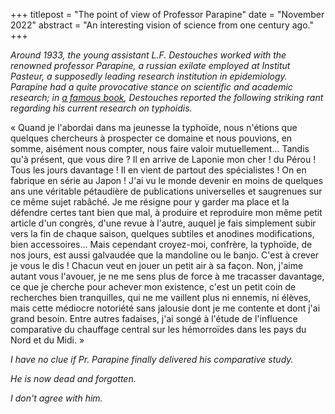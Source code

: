 +++
titlepost = "The point of view of Professor Parapine"
date = "November 2022"
abstract = "An interesting vision of science from one century ago."
+++

*Around 1933, the young assistant L.F. Destouches worked with the renowned professor Parapine, a russian exilate employed at Institut Pasteur, a supposedly leading research institution in epidemiology. Parapine had a quite provocative stance on scientific and academic research; in [a famous book](https://en.wikipedia.org/wiki/Journey_to_the_End_of_the_Night), Destouches reported the following striking rant regarding his current research on typhoidis.*

« Quand je l'abordai dans ma jeunesse la typhoïde, nous n'étions que quelques chercheurs à prospecter ce domaine et nous pouvions, en somme, aisément nous compter, nous faire valoir mutuellement… Tandis qu'à présent, que vous dire ? Il en arrive de Laponie mon cher ! du Pérou ! Tous les jours davantage ! Il en vient de partout des spécialistes ! On en fabrique en série au Japon ! J'ai vu le monde devenir en moins de quelques ans une véritable pétaudière de publications universelles et saugrenues sur ce même sujet rabâché. Je me résigne pour y garder ma place et la défendre certes tant bien que mal, à produire et reproduire mon même petit article d'un congrès, d'une revue à l'autre, auquel je fais simplement subir vers la fin de chaque saison, quelques subtiles et anodines modifications, bien accessoires… Mais cependant croyez-moi, confrère, la typhoïde, de nos jours, est aussi galvaudée que la mandoline ou le banjo. C'est à crever je vous le dis ! Chacun veut en jouer un petit air à sa façon. Non, j'aime autant vous l'avouer, je ne me sens plus de force à me tracasser davantage, ce que je cherche pour achever mon existence, c'est un petit coin de recherches bien tranquilles, qui ne me vaillent plus ni ennemis, ni élèves, mais cette médiocre notoriété sans jalousie dont je me contente et dont j'ai grand besoin. Entre autres fadaises, j'ai songé à l'étude de l'influence comparative du chauffage central sur les hémorroïdes dans les pays du Nord et du Midi. »

*I have no clue if Pr. Parapine finally delivered his comparative study.*

*He is now dead and forgotten.*

*I don't agree with him.*
